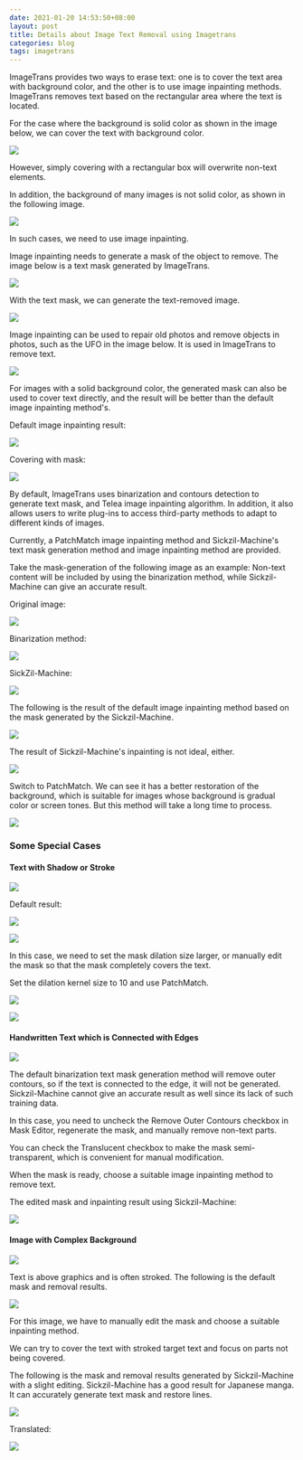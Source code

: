 ```yaml
---
date: 2021-01-20 14:53:50+08:00
layout: post
title: Details about Image Text Removal using Imagetrans
categories: blog
tags: imagetrans
---
```


ImageTrans provides two ways to erase text: one is to cover the text area with background color, and the other is to use image inpainting methods. ImageTrans removes text based on the rectangular area where the text is located.

For the case where the background is solid color as shown in the image below, we can cover the text with background color.

![](/album/imagetrans-text-removal/different_colors.jpg)

However, simply covering with a rectangular box will overwrite non-text elements.

In addition, the background of many images is not solid color, as shown in the following image.

![](/album/imagetrans-text-removal/scrooge.jpg)

In such cases, we need to use image inpainting.

Image inpainting needs to generate a mask of the object to remove. The image below is a text mask generated by ImageTrans.

![](/album/imagetrans-text-removal/scrooge.jpg-mask.png)

With the text mask, we can generate the text-removed image.

![](/album/imagetrans-text-removal/scrooge.jpg-text-removed.jpg)

Image inpainting can be used to repair old photos and remove objects in photos, such as the UFO in the image below. It is used in ImageTrans to remove text.

![](/album/imagetrans-text-removal/ufo.jpg)

For images with a solid background color, the generated mask can also be used to cover text directly, and the result will be better than the default image inpainting method's.

Default image inpainting result:

![](/album/imagetrans-text-removal/18_097_one_frame.jpg-text-removed_inpaint.jpg)

Covering with mask:

![](/album/imagetrans-text-removal/18_097_one_frame.jpg-text-removed_cover_text.jpg)

By default, ImageTrans uses binarization and contours detection to generate text mask, and Telea image inpainting algorithm. In addition, it also allows users to write plug-ins to access third-party methods to adapt to different kinds of images.

Currently, a PatchMatch image inpainting method and Sickzil-Machine's text mask generation method and image inpainting method are provided.

Take the mask-generation of the following image as an example: Non-text content will be included by using the binarization method, while Sickzil-Machine can give an accurate result.

Original image:

![](/album/imagetrans-text-removal/gradual_color_background.jpg)

Binarization method:

![](/album/imagetrans-text-removal/gradual_color_background_mask_binary.png)

SickZil-Machine:

![](/album/imagetrans-text-removal/gradual_color_background_mask_sickzil_machine.png)

The following is the result of the default image inpainting method based on the mask generated by the Sickzil-Machine.

![](/album/imagetrans-text-removal/gradual_color_background-text-removed_telea.jpg)

The result of Sickzil-Machine's inpainting is not ideal, either.

![](/album/imagetrans-text-removal/gradual_color_background-text-removed_sickzil.jpg)

Switch to PatchMatch. We can see it has a better restoration of the background, which is suitable for images whose background is gradual color or screen tones. But this method will take a long time to process.

![](/album/imagetrans-text-removal/gradual_color_background-text-removed_patchmatch.jpg)


### Some Special Cases

#### Text with Shadow or Stroke

![](/album/imagetrans-text-removal/big_font_with_background.jpg)

Default result:

![](/album/imagetrans-text-removal/big_font_with_background.jpg-mask_dilation_2.png)

![](/album/imagetrans-text-removal/big_font_with_background.jpg-text-removed.jpg)

In this case, we need to set the mask dilation size larger, or manually edit the mask so that the mask completely covers the text.

Set the dilation kernel size to 10 and use PatchMatch.

![](/album/imagetrans-text-removal/big_font_with_background.jpg-mask_dilation_10.png)

![](/album/imagetrans-text-removal/big_font_with_background.jpg-text-removed_inpaint.jpg)

#### Handwritten Text which is Connected with Edges

![](/album/imagetrans-text-removal/handwritten_text.jpg)

The default binarization text mask generation method will remove outer contours, so if the text is connected to the edge, it will not be generated. Sickzil-Machine cannot give an accurate result as well since its lack of such training data.

In this case, you need to uncheck the Remove Outer Contours checkbox in Mask Editor, regenerate the mask, and manually remove non-text parts.

You can check the Translucent checkbox to make the mask semi-transparent, which is convenient for manual modification.

When the mask is ready, choose a suitable image inpainting method to remove text.

The edited mask and inpainting result using Sickzil-Machine:

![](/album/imagetrans-text-removal/handwritten_text_mask_and_text_removed.jpg)


#### Image with Complex Background

![](/album/imagetrans-text-removal/complex_background.jpg)

Text is above graphics and is often stroked. The following is the default mask and removal results.

![](/album/imagetrans-text-removal/complex_background_mask_text_removed.jpg)

For this image, we have to manually edit the mask and choose a suitable inpainting method.

We can try to cover the text with stroked target text and focus on parts not being covered.

The following is the mask and removal results generated by Sickzil-Machine with a slight editing. Sickzil-Machine has a good result for Japanese manga. It can accurately generate text mask and restore lines.

![](/album/imagetrans-text-removal/complex_background_mask_text_removed_edited.jpg)

Translated:

![](/album/imagetrans-text-removal/complex_background_translated.png)






